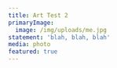 ```yaml
---
title: Art Test 2
primaryImage:
  image: /img/uploads/me.jpg
statement: 'blah, blah, blah'
media: photo
featured: true
---
```


